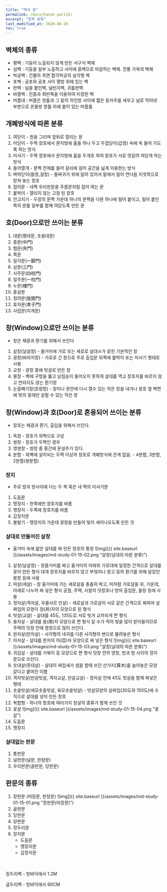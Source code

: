 ```yaml
---
title: "벽과 문"
permalink: /docs/hanok part15/
excerpt: "한옥 분류"
last_modified_at: 2020-08-20
toc: true
---
```


## 벽체의 종류
- 평벽 : 기둥이 노출되지 않게 만든 서구식 벽체
- 심벽 : 기둥을 일부 노출하고 사이에 흙벽으로 마감하는 벽체. 전통 가옥의 벽체
- 박공벽 : 건물의 측면 합각박공의 삼각형 벽
- 포벽 : 공포와 공포 사이 평방 위에 있는 벽
- 판벽 : 널을 붙인벽, 널빈지벽, 귀틀판벽
- 바름벽 : 진흙과 회반죽을 이용하여 미장한 벽
- 머름대 : 머름은 창틀과 그 밑의 하인방 사이에 짧은 동자주를 세우고 널로 막아낸 부분으로 온돌방 창틀 아래 붙어 있는 머름틀

## 개폐방식에 따른 분류
1. 여닫이 - 원을 그리며 앞뒤로 열리는 문
2. 미닫이 - 두짝 창호에서 문지방에 홈을 하나 두고 두껍닫이(갑창) 속에 쏙 들어 가도록 하는 방식
3. 미서기 - 두짝 창호에서 문지방에 홈을 두개호 하여 창호가 서로 엇갈려 여닫게 하는 방식
4. 들어열개 - 문짝 전체를 들어 걸쇠에 걸어 공간을 넓게 이용한는 방식
5. 벼락닫이(들창,걸창) - 돌쩌귀가 위에 달려 있어서 밑에서 밀어 연다음 지겟목으로 받쳐 놓는 창호
6. 접이문 - 네짝 우리판문을 주름문처럼 접어 여는 문
7. 붙박이 - 열리지 않는 고정 된 창호
8. 안고지기 - 두장의 문짝 가운데 하나의 문짝을 다른 하나에 밀어 붙이고, 밀어 붙인 쪽의 문틀 일부를 함께 여닫도록 만든 문

## 호(Door)으로만 쓰이는 분류
1. 대문(평대문, 솟을대문)
2. 중문(中門)
3. 협문(夾門)
4. 쪽문
5. 일각문(一脚門)
6. 삼문(三門)
7. 사주문(四柱門)
8. 일주문(一柱門)
9. 누문(樓門)
10. 홍살문
11. 정려문(旌閭門)
12. 효자문(孝子門)
13. 사립문(지게문)

## 창(Window)으로만 쓰이는 분류
 - 창은 채광과 환기를 위해서 쓰인다
1. 살창(날살창) - 울거미에 가로 또는 세로로 살대ㄹ가 꽂힌 기본적인 창
2. 광창(바라지창) - 가로로 긴 창으로 주로 출입문 위쪽에 붙박이 또는 미서기 형태로 사용
3. 교창 - 광창 중에 빗살로 만든 창
4. 봉창 - 벽에 구멍을 뚫고 날짐승이 들어오지 못하게 살대를 역고 창호지를 바르지 않고 연라지도 않는 환기창
5. 눈꼽째기창(호령창) - 창이나 문안에 다시 열수 있는 작은 창을 내거나 창호 옆 벽면에 밖의 동태만 살필 수 있는 작은 창

## 창(Window)과 호(Door)로 혼용되어 쓰이는 분류
  -  창호는 채광과 환기, 출입을 위해서 쓰인다.
1. 독창 - 창호가 외짝으로 구성
2. 쌍창 - 창호가 두짝인 경우
3. 영쌍창 - 쌍창 중 중간에 문설주가 있다.
4. 분합 - 외벽에 설치되는 두짝 이상의 창호로 개폐방식에 관계 없음.
          - 4분합, 3분합, 2분합(쌍분합)

### 장지
  - 주로 방과 방사이에 다는 두 짝 혹은 네 짝의 미서기문
1. 도듬문
2. 명장지 - 한쪽에만 창호지를 바름
3. 맹장지 - 두쪽에 창호지를 바름
4. 갑장지문
5. 불발기 - 맹장지의 가운데 광창을 만들어 빛이 새어나오도록 만든 것

### 살대로 만들어진 살창
  - 울거미 속에 얇은 살대를 짜 만든 창호의 통칭
![img]({{ site.baseurl }}/assets/images/md-study-01-15-02.png "살창(날대의 따른 분류)")
1. 살창(날살창) - 창울거미를 짜고 울거미의 아래위 가로대에 일정한 간격으로 살대를 꽂아 만든 형식
               대개 창호지를 바르지 않고 부엌이나 창고 등의 환기를 위해 달았던 봉창 등에 사용
2. 띠살(세살) - 창 울거미에 가는 세로살을 총촘히 박고, 띠처럼 가로살을 위, 가운데, 아래로 나누어 짜 넣은 형식
             궁궐, 주택, 사찰의 덧창호나 방의 출입문, 들창 등에 사용
3. 정자살(격자살, 우물사르 만살) - 세로살과 가로살이 서로 같은 간격으로 짜여져 살짜임의 모양이 정(井)자의 모양으로 된 형식 
4. 빗살(교살) - 살대를 45도, 135도로 서로 빗겨 교차되게 짠 형식
5. 용자살 - 살대를 용(用)자 모양으로 짠 형식
                  살 수가 적어 빛을 많이 받아들이므로 주택의 덧창 안에 영창으로 많이 쓰인다.
6. 완자살(만자살) - 사각형의 네귀를 다른 사각형의 변으로 물려놓은 형식
7. 아자살 - 살대를 한자의 아(亞)자 모양으로 짜 넣은 형식
    ![img]({{ site.baseurl }}/assets/images/md-study-01-15-03.png "살창(날대의 따른 분류)")
8. 귀갑살 - 살대를 거북이 등 모양으로 짠 형식
                  덧창 안의 영창, 방과 방 사이의 장지 문으로 쓰인다.
9.  숫대살(줏대살) - 살대의 짜임새가 셈을 할때 쓰던 산가지(算木)를 늘어놓은 모양 같다고 붙여진 이름
10. 격자빗살(만살빗살, 격자교살, 만살교살) - 정자살 안에 45도 빗살을 함께 짜넣은 형태
11. 솟을빗살(세모솟을빗살, 육모솟을빗살) - 빗살모양의 살짜임(30도와 150도)에 수직으로 살대를 넣어 만든 창호
12. 복합형 - 하나의 항호에 여러가지 창살의 종류가 함께 쓰인 것
13. 꽃살
    ![img]({{ site.baseurl }}/assets/images/md-study-01-15-04.png "꽃살")
14. 도듬문
15. 맹장지

### 살대없는 판문
1. 통판문
2. 널판문(널문, 판장문)
3. 우리판문(골판문, 당판문)


## 판문의 종류
1. 장판문 (띠장문, 판장문)
    ![img]({{ site.baseurl }}/assets/images/md-study-01-15-01.png "장판문(띠장문)")
2. 골판문
3. 당판문
4. 양판문
5. 징두리문
6. 장지문
   - 도듬문
   - 맹장지문
   - 갑장지문  
<br><br>

징두리벽 - 방바닥에서 1.2M


굽두리벽 - 방바닥에서 60CM

